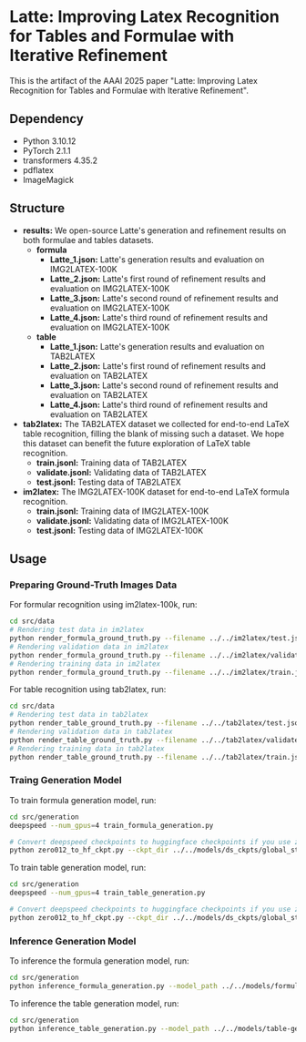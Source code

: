# Latte: Improving Latex Recognition for Tables and Formulae with Iterative Refinement
This is the artifact of the AAAI 2025 paper "Latte: Improving Latex Recognition for Tables and Formulae with Iterative Refinement".

## Dependency
* Python 3.10.12
* PyTorch 2.1.1
* transformers 4.35.2
* pdflatex
* ImageMagick

## Structure
* **results:** We open-source Latte's generation and refinement results on both formulae and tables datasets.
    * **formula**
        * **Latte_1.json:** Latte's generation results and evaluation on IMG2LATEX-100K
        * **Latte_2.json:** Latte's first round of refinement results and evaluation on IMG2LATEX-100K
        * **Latte_3.json:** Latte's second round of refinement results and evaluation on IMG2LATEX-100K
        * **Latte_4.json:** Latte's third round of refinement results and evaluation on IMG2LATEX-100K
    * **table**
        * **Latte_1.json:** Latte's generation results and evaluation on TAB2LATEX
        * **Latte_2.json:** Latte's first round of refinement results and evaluation on TAB2LATEX
        * **Latte_3.json:** Latte's second round of refinement results and evaluation on TAB2LATEX
        * **Latte_4.json:** Latte's third round of refinement results and evaluation on TAB2LATEX
* **tab2latex:** The TAB2LATEX dataset we collected for end-to-end LaTeX table recognition, filling the blank of missing such a dataset. We hope this dataset can benefit the future exploration of LaTeX table recognition.
    * **train.jsonl:** Training data of TAB2LATEX
    * **validate.jsonl:** Validating data of TAB2LATEX
    * **test.jsonl:** Testing data of TAB2LATEX
* **im2latex:** The IMG2LATEX-100K dataset for end-to-end LaTeX formula recognition.
    * **train.jsonl:** Training data of IMG2LATEX-100K
    * **validate.jsonl:** Validating data of IMG2LATEX-100K
    * **test.jsonl:** Testing data of IMG2LATEX-100K


## Usage

### Preparing Ground-Truth Images Data
For formular recognition using im2latex-100k, run:
```bash
cd src/data
# Rendering test data in im2latex
python render_formula_ground_truth.py --filename ../../im2latex/test.jsonl --output_dir ../../im2latex/test/ --image_width 1344 --image_height 224 --dpi 240 --base_tmp_dir /tmp/ --pad
# Rendering validation data in im2latex
python render_formula_ground_truth.py --filename ../../im2latex/validate.jsonl --output_dir ../../im2latex/validte/ --image_width 1344 --image_height 224 --dpi 240 --base_tmp_dir /tmp/ --pad
# Rendering training data in im2latex
python render_formula_ground_truth.py --filename ../../im2latex/train.jsonl --output_dir ../../im2latex/train/ --image_width 1344 --image_height 224 --dpi 240 --base_tmp_dir /tmp/ --pad
```

For table recognition using tab2latex, run:
```bash
cd src/data
# Rendering test data in tab2latex
python render_table_ground_truth.py --filename ../../tab2latex/test.jsonl --output_dir ../../tab2latex/test/ --image_width 1344 --image_height 672 --dpi 160 --base_tmp_dir /tmp/ --pad
# Rendering validation data in tab2latex
python render_table_ground_truth.py --filename ../../tab2latex/validate.jsonl --output_dir ../../tab2latex/validte/ --image_width 1344 --image_height 672 --dpi 160 --base_tmp_dir /tmp/ --pad
# Rendering training data in tab2latex
python render_table_ground_truth.py --filename ../../tab2latex/train.jsonl --output_dir ../../tab2latex/train/ --image_width 1344 --image_height 672 --dpi 160 --base_tmp_dir /tmp/ --pad
```

### Traing Generation Model
To train formula generation model, run:
```bash
cd src/generation
deepspeed --num_gpus=4 train_formula_generation.py

# Convert deepspeed checkpoints to huggingface checkpoints if you use zero0, zero1 or zero2. Using the script provided by deepspeed if you use zero3.
python zero012_to_hf_ckpt.py --ckpt_dir ../../models/ds_ckpts/global_stepXXX/ --output_dir ../../models/formula-generation --image_width 1344 --image_height 224
```

To train table generation model, run:
```bash
cd src/generation
deepspeed --num_gpus=4 train_table_generation.py

# Convert deepspeed checkpoints to huggingface checkpoints if you use zero0, zero1 or zero2. Using the script provided by deepspeed if you use zero3.
python zero012_to_hf_ckpt.py --ckpt_dir ../../models/ds_ckpts/global_stepXXX/ --output_dir ../../models/table-generation --image_width 1344 --image_height 672
```

### Inference Generation Model
To inference the formula generation model, run:
```bash
cd src/generation
python inference_formula_generation.py --model_path ../../models/formula-generation --input_path ../../im2latex/test.jsonl --image_dir ../../im2latex/test/ --output_path ../../results/formula/Latte_1.json
```

To inference the table generation model, run:
```bash
cd src/generation
python inference_table_generation.py --model_path ../../models/table-generation --input_path ../../tab2latex/test.jsonl --image_dir ../../tab2latex/test/ --output_path ../../results/table/Latte_1.json
```
